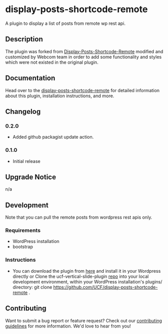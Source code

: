 # display-posts-shortcode-remote #

A plugin to display a list of posts from remote wp rest api.

## Description ##

The plugin was forked from [Display-Posts-Shortcode-Remote](https://github.com/shazahm1/Display-Posts-Shortcode-Remote) modified and customized by Webcom team in order to add some functionality and styles which were not existed in the original plugin. 

## Documentation ##

Head over to the [display-posts-shortcode-remote](https://github.com/UCF/display-posts-shortcode-remote/wiki) for detailed information about this plugin, installation instructions, and more.


## Changelog ##

### 0.2.0 ###
* Added github packagist update action.

### 0.1.0 ###
* Initial release


## Upgrade Notice ##

n/a


## Development ##

Note that you can pull the remote posts from wordpress rest apis only. 

### Requirements ###
* WordPress installation
* bootstrap 


### Instructions ###
* You can download the plugin from [here](https://github.com/UCF/display-posts-shortcode-remote/archive/refs/heads/master.zip) and install it in your Wordpress directly or Clone the ucf-vertical-slide-plugin [repo](hhttps://github.com/UCF/display-posts-shortcode-remote) into your local development environment, within your WordPress installation's plugins/ directory: git clone https://github.com/UCF/display-posts-shortcode-remote .


## Contributing ##

Want to submit a bug report or feature request?  Check out our [contributing guidelines](https://github.com/UCF/display-posts-shortcode-remote/blob/master/CONTRIBUTING.md) for more information.  We'd love to hear from you!
